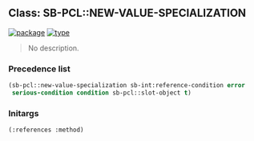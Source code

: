 ## Class: SB-PCL::NEW-VALUE-SPECIALIZATION
[![package](https://img.shields.io/badge/Package-SB--PCL-5f9ea0.svg?style=social&colorA=999999)](../) [![type](https://img.shields.io/badge/Type-Class-5f9ea0.svg?style=social&colorA=999999)](../#class) 

> No description.

### Precedence list
```cl
(sb-pcl::new-value-specialization sb-int:reference-condition error
 serious-condition condition sb-pcl::slot-object t)
```
### Initargs
```cl
(:references :method)
```
